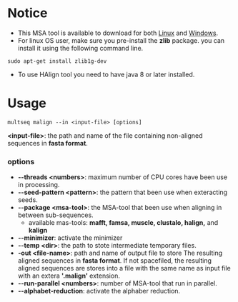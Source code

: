 # Notice
* This MSA tool is available to download for both [Linux](https://github.com/naznoosh/MSA/releases/download/v0.8/train-linux-v0.8-binaries.tar.gz) and [Windows](https://github.com/naznoosh/MSA/releases/download/v0.8/train-win-v0.8-binaries.zip).
* For linux OS user, make sure you pre-install the **zlib** package. you can install it using the following command line.
```
sudo apt-get install zlib1g-dev
```
* To use HAlign tool you need to have java 8 or later installed.

# Usage
```
multseq malign --in <input-file> [options]
```
**\<input-file\>**: the path and name of the file containing non-aligned sequences in **fasta format**. 

### options
* **--threads \<numbers\>**: maximum number of CPU cores have been use in processing.
* **--seed-pattern \<pattern\>**: the pattern that been use when exteracting seeds.
* **--package \<msa-tool\>**: the MSA-tool that been use when aligning in between sub-sequences.
  * available mas-tools: **mafft, famsa, muscle, clustalo, halign,** and **kalign**
* **--minimizer**: activate the minimizer
* **--temp \<dir\>**: the path to stote intermediate temporary files.
* **-out \<file-name\>**: path and name of output file to store The resulting aligned sequences in **fasta format**. If not spacefiled, the resulting aligned sequences are stores into a file with the same name as input file with an extera **'.malign'** extension.   
* **--run-parallel \<numbers\>**: number of MSA-tool that run in parallel.
* **--alphabet-reduction**: activate the alphaber reduction.
